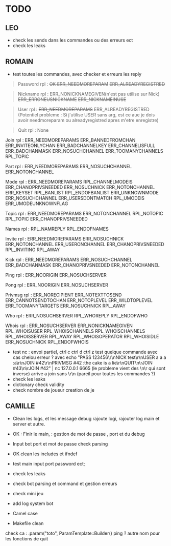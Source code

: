 # TODO

## LEO

- check les sends dans les commandes ou des erreurs ect
- check les leaks

## ROMAIN

- test toutes les commandes, avec checker et erreurs les reply

> Password
>	rpl :	~~OK ERR_NEEDMOREPARAM~~		~~ERR_ALREADYREGISTRED~~

>Nickname
	rpl :	ERR_NONICKNAMEGIVEN(n'est pas utilise sur Nick)		~~ERR_ERRONEUSNICKNAME~~
			~~ERR_NICKNAMEINUSE~~

>User
	rpl :	~~ERR_NEEDMOREPARAMS~~		ERR_ALREADYREGISTRED (Potentiel probleme : Si j'utilise USER sans arg, est ce aue je dois avoir needmoreparam ou alreadyregistred apres m'etre enregistre)

>Quit
>	rpl :	None

Join
	rpl :	ERR_NEEDMOREPARAMS		ERR_BANNEDFROMCHAN
			ERR_INVITEONLYCHAN		ERR_BADCHANNELKEY
			ERR_CHANNELISFULL		ERR_BADCHANMASK
			ERR_NOSUCHCHANNEL		ERR_TOOMANYCHANNELS
			RPL_TOPIC

Part
	rpl :	ERR_NEEDMOREPARAMS		ERR_NOSUCHCHANNEL
			ERR_NOTONCHANNEL

Mode
	rpl :	ERR_NEEDMOREPARAMS		RPL_CHANNELMODEIS
			ERR_CHANOPRIVSNEEDED	ERR_NOSUCHNICK
			ERR_NOTONCHANNEL		ERR_KEYSET
			RPL_BANLIST				RPL_ENDOFBANLIST
			ERR_UNKNOWNMODE			ERR_NOSUCHCHANNEL
			ERR_USERSDONTMATCH		RPL_UMODEIS
			ERR_UMODEUNKNOWNFLAG

Topic
	rpl :	ERR_NEEDMOREPARAMS		ERR_NOTONCHANNEL
			RPL_NOTOPIC				RPL_TOPIC
			ERR_CHANOPRIVSNEEDED

Names
	rpl :	RPL_NAMREPLY			RPL_ENDOFNAMES

Invite
	rpl :	ERR_NEEDMOREPARAMS		ERR_NOSUCHNICK
			ERR_NOTONCHANNEL		ERR_USERONCHANNEL
			ERR_CHANOPRIVSNEEDED
			RPL_INVITING			RPL_AWAY

Kick
	rpl :	ERR_NEEDMOREPARAMS		ERR_NOSUCHCHANNEL
			ERR_BADCHANMASK			ERR_CHANOPRIVSNEEDED
			ERR_NOTONCHANNEL

Ping
	rpl :	ERR_NOORIGIN			ERR_NOSUCHSERVER

Pong
	rpl :	ERR_NOORIGIN			ERR_NOSUCHSERVER

Privmsg
	rpl :	ERR_NORECIPIENT			ERR_NOTEXTTOSEND
			ERR_CANNOTSENDTOCHAN	ERR_NOTOPLEVEL
			ERR_WILDTOPLEVEL		ERR_TOOMANYTARGETS
			ERR_NOSUCHNICK
			RPL_AWAY

Who
	rpl :	ERR_NOSUCHSERVER
			RPL_WHOREPLY			RPL_ENDOFWHO

Whois
	rpl :	ERR_NOSUCHSERVER		ERR_NONICKNAMEGIVEN
			RPL_WHOISUSER			RPL_WHOISCHANNELS
			RPL_WHOISCHANNELS		RPL_WHOISSERVER
			RPL_AWAY				RPL_WHOISOPERATOR
			RPL_WHOISIDLE			ERR_NOSUCHNICK
			RPL_ENDOFWHOIS

- test nc : envoi partiel, ctrl c ctrl d ctrl z test quelque commande avec cas chelou
	erreur ? avec echo "PASS 123456\r\nNICK test\r\nUSER a a a :a\r\nJOIN #42\r\nPRIVMSG #42 :the cake is a lie\r\nQUIT\n\rJOIN #43\n\rJOIN #42" | nc 127.0.0.1 6665 (le probleme vient des \n\r qui sont inverse)
	arrive a join sans \r\n (pareil pour toutes les commandes ?)
- check les leaks
- dictionary check validity
- check nombre de joueur creation de je

## CAMILLE


- Clean les logs, et les message debug rajoute logi, rajouter log main et server et autre.
-  OK : Finir le main, : gestion de mot de passe , port et du debug
- Input bot port et mot de passe check parsing
- OK clean les includes et ifndef
- test main input port password ect;
- check les leaks

- check bot parsing et command et gestion erreurs
- check mini jeu
- add log system bot
- Camel case
- Makefile clean


check ca : .param("toto", ParamTemplate::Builder()
ping ?
autre nom pour les fonctions de quit
